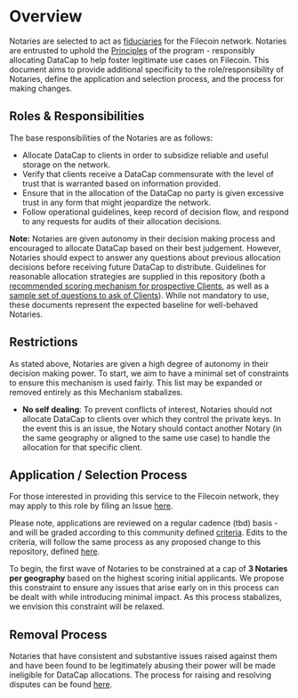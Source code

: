 # Overview
Notaries are selected to act as [fiduciaries](https://www.merriam-webster.com/dictionary/fiduciary) for the Filecoin network. Notaries are entrusted to uphold the [Principles]() of the program - responsibly allocating DataCap to help foster legitimate use cases on Filecoin. This document aims to provide additional specificity to the role/responsibility of Notaries, define the application and selection process, and the process for making changes. 

## Roles & Responsibilities
The base responsibilities of the Notaries are as follows: 
- Allocate DataCap to clients in order to subsidize reliable and useful storage on the network.
- Verify that clients receive a DataCap commensurate with the level of trust that is warranted based on information provided. 
- Ensure that in the allocation of the DataCap no party is given excessive trust in any form that might jeopardize the network.
- Follow operational guidelines, keep record of decision flow, and respond to any requests for audits of their allocation decisions.

**Note:** Notaries are given autonomy in their decision making process and encouraged to allocate DataCap based on their best judgement. However, Notaries should expect to answer any questions about previous allocation decisions before receiving future DataCap to distribute. Guidelines for reasonable allocation strategies are supplied in this repository (both a [recommended scoring mechanism for prospective Clients](/notaries/templates/client-evaluation.md), as well as a [sample set of questions to ask of Clients](/notaries/templates/sample-client-application.md)). While not mandatory to use, these documents represent the expected baseline for well-behaved Notaries.

## Restrictions
As stated above, Notaries are given a high degree of autonomy in their decision making power. To start, we aim to have a minimal set of constraints to ensure this mechanism is used fairly. This list may be expanded or removed entirely as this Mechanism stabalizes. 

* **No self dealing**: To prevent conflicts of interest, Notaries should not allocate DataCap to clients over which they control the private keys. In the event this is an issue, the Notary should contact another Notary (in the same geography or aligned to the same use case) to handle the allocation for that specific client.

## Application / Selection Process
For those interested in providing this service to the Filecoin network, they may apply to this role by filing an Issue [here]().

Please note, applications are reviewed on a regular cadence (tbd) basis - and will be graded according to this community defined [criteria](/notaries/templates#overview). Edits to the criteria, will follow the same process as any proposed change to this repository, defined [here](/README.md#process-for-modifications).

To begin, the first wave of Notaries to be constrained at a cap of **3 Notaries per geography** based on the highest scoring initial applicants. We propose this constraint to ensure any issues that arise early on in this process can be dealt with while introducing minimal impact. As this process stabalizes, we envision this constraint will be relaxed. 

## Removal Process
Notaries that have consistent and substantive issues raised against them and have been found to be legitimately abusing their power will be made ineligible for DataCap allocations. The process for raising and resolving disputes can be found [here](/README.md#dispute--audit-framework). 
